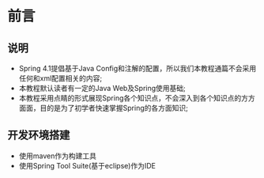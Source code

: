 # 前言

## 说明
- Spring 4.1提倡基于Java Config和注解的配置，所以我们本教程通篇不会采用任何和xml配置相关的内容;
- 本教程默认读者有一定的Java Web及Spring使用基础;
- 本教程采用点睛的形式展现Spring各个知识点，不会深入到各个知识点的方方面面，目的是为了初学者快速掌握Spring的各方面知识;

## 开发环境搭建

- 使用maven作为构建工具
- 使用Spring Tool Suite(基于eclipse)作为IDE